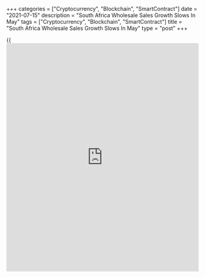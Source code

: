 +++
categories = ["Cryptocurrency", "Blockchain", "SmartContract"]
date = "2021-07-15"
description = "South Africa Wholesale Sales Growth Slows In May"
tags = ["Cryptocurrency", "Blockchain", "SmartContract"]
title = "South Africa Wholesale Sales Growth Slows In May"
type = "post"
+++

{{<iframe id="large-banner" src="https://www.bounty.group/#slide=18.0" width="100%" height="600" scrolling="no" style="border: 0px solid rgb(216, 221, 230); border-radius: 3px;">}}

South Africa's wholesale sales grew at a softer pace in May, data from
Statistics South Africa showed on Thursday.

Wholesale sales grew an unadjusted 31.3 percent year-on-year in May,
after a 69.5 percent rise in April. Sales rose for the third straight
month.

On a monthly basis, wholesale sales declined a seasonally adjusted 6.3
percent in May, after a 1.6 percent decline in the previous month.

For the three months ended in May, wholesale sales rose 3.3 percent,
after a 2.7 percent increase in the previous three months ended in
April.

For comments and feedback [contact](https://www.playgroundfx.com/contact/): editorial@rtt[news](https://www.letsplayfx.com/blog/forex-news-website/).com

[Economic News][1]

 **What parts of the world are seeing the best (and worst) economic
performances lately? Click[here][2] to check out our [Econ Scorecard][2]
and find out! See up-to-the-moment [ranking](https://www.playgroundfx.com/blog/crypto-exchange-ranking/)s for the best and worst
performers in [GDP][3], [unemployment rate][4], [inflation][5] and much
more.**

   1. www.rtt[news](https://www.letsplayfx.com/blog/forex-news-website/).com/Content/EconomicNews.aspx
   2. www.rtt[news](https://www.letsplayfx.com/blog/forex-news-website/).com/economic-scorecard/world-rank/industrial-production/highest-performance.aspx
   3. www.rtt[news](https://www.letsplayfx.com/blog/forex-news-website/).com/economic-scorecard/world-rank/GDP/highest-performance.aspx
   4. www.rtt[news](https://www.letsplayfx.com/blog/forex-news-website/).com/economic-scorecard/world-rank/unemployment-rate/lowest-performance.aspx
   5. www.rtt[news](https://www.letsplayfx.com/blog/forex-news-website/).com/economic-scorecard/world-rank/CPI/highest-performance.aspx